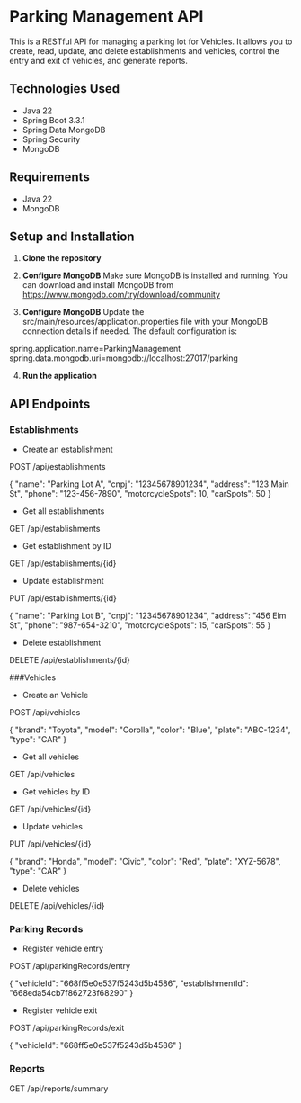 # Parking Management API

This is a RESTful API for managing a parking lot for Vehicles. It allows you to create, read, update, and delete establishments and vehicles, control the entry and exit of vehicles, and generate reports.

## Technologies Used

- Java 22
- Spring Boot 3.3.1
- Spring Data MongoDB
- Spring Security
- MongoDB


## Requirements

- Java 22
- MongoDB

## Setup and Installation

1. **Clone the repository**

2. **Configure MongoDB**
Make sure MongoDB is installed and running. You can download and install MongoDB from 
https://www.mongodb.com/try/download/community

3. **Configure MongoDB**
Update the src/main/resources/application.properties file with your MongoDB connection details if needed. The default configuration is:

spring.application.name=ParkingManagement
spring.data.mongodb.uri=mongodb://localhost:27017/parking

4. **Run the application**


## API Endpoints

### Establishments

* Create an establishment

POST /api/establishments

{
  "name": "Parking Lot A",
  "cnpj": "12345678901234",
  "address": "123 Main St",
  "phone": "123-456-7890",
  "motorcycleSpots": 10,
  "carSpots": 50
}

* Get all establishments

GET /api/establishments

* Get establishment by ID

GET /api/establishments/{id}

* Update establishment

PUT /api/establishments/{id}

{
  "name": "Parking Lot B",
  "cnpj": "12345678901234",
  "address": "456 Elm St",
  "phone": "987-654-3210",
  "motorcycleSpots": 15,
  "carSpots": 55
}

* Delete establishment

DELETE /api/establishments/{id}

###Vehicles

* Create an Vehicle

POST /api/vehicles

{
  "brand": "Toyota",
  "model": "Corolla",
  "color": "Blue",
  "plate": "ABC-1234",
  "type": "CAR"
}

* Get all vehicles

GET /api/vehicles

* Get vehicles by ID

GET /api/vehicles/{id}

* Update vehicles

PUT /api/vehicles/{id}

{
  "brand": "Honda",
  "model": "Civic",
  "color": "Red",
  "plate": "XYZ-5678",
  "type": "CAR"
}

* Delete vehicles

DELETE /api/vehicles/{id}

### Parking Records

* Register vehicle entry

POST /api/parkingRecords/entry

{
  "vehicleId": "668ff5e0e537f5243d5b4586",
  "establishmentId": "668eda54cb7f862723f68290"
}

* Register vehicle exit

POST /api/parkingRecords/exit

{
  "vehicleId": "668ff5e0e537f5243d5b4586"
}

### Reports

GET /api/reports/summary
